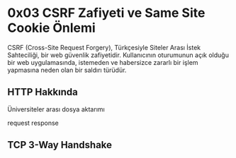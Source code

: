 # **0x03 CSRF Zafiyeti ve Same Site Cookie Önlemi**

CSRF (Cross-Site Request Forgery), Türkçesiyle Siteler Arası İstek Sahteciliği, bir web güvenlik zafiyetidir. Kullanıcının oturumunun açık olduğu bir web uygulamasında,
istemeden ve habersizce zararlı bir işlem yapmasına neden olan bir saldırı türüdür.

## **HTTP Hakkında**

Üniversiteler arası dosya aktarımı

request response

## **TCP 3-Way Handshake**
